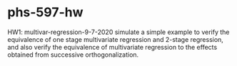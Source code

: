 # phs-597-hw
HW1: multivar-regression-9-7-2020
simulate a simple example to verify the equivalence of one stage multivariate regression and 2-stage regression, and also verify the equivalence of multivariate regression to the effects obtained from successive orthogonalization. 
